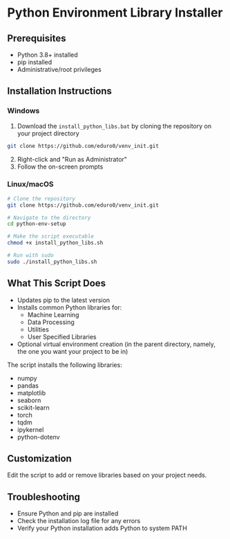 # Python Environment Library Installer

## Prerequisites
- Python 3.8+ installed
- pip installed
- Administrative/root privileges

## Installation Instructions

### Windows
1. Download the `install_python_libs.bat` by cloning the repository on your project directory
```bash
git clone https://github.com/eduro0/venv_init.git
```
2. Right-click and "Run as Administrator"
3. Follow the on-screen prompts

### Linux/macOS
```bash
# Clone the repository
git clone https://github.com/eduro0/venv_init.git

# Navigate to the directory
cd python-env-setup

# Make the script executable
chmod +x install_python_libs.sh

# Run with sudo
sudo ./install_python_libs.sh
```

## What This Script Does
- Updates pip to the latest version
- Installs common Python libraries for:
  - Machine Learning
  - Data Processing
  - Utilities
  - User Specified Libraries
- Optional virtual environment creation (in the parent directory, namely, the one you want your project to be in)

The script installs the following libraries:
- numpy
- pandas
- matplotlib
- seaborn
- scikit-learn
- torch
- tqdm 
- ipykernel 
- python-dotenv

## Customization
Edit the script to add or remove libraries based on your project needs.

## Troubleshooting
- Ensure Python and pip are installed
- Check the installation log file for any errors
- Verify your Python installation adds Python to system PATH
